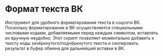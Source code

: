 # Формат текста ВК
 Инструмент для удобного форматирования текста в соцсети ВК. Поскольку форматирование в ВК осуществляется специальными числовыми кодами, добавляемыми перед каждым символом, вставлять их вручную неудобно. Этот скрипт позволяет моментально добавить к тексту коды зачёркнутого/подчёркнутого текста и скопировать результат в буфер обмена для дальнейшей вставки в ВК.
